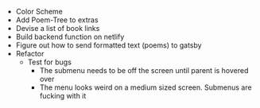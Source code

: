 -   Color Scheme
-   Add Poem-Tree to extras
-   Devise a list of book links
-   Build backend function on netlify
-   Figure out how to send formatted text (poems) to gatsby
-   Refactor
    -   Test for bugs
        -   The submenu needs to be off the screen until parent is hovered over
        -   The menu looks weird on a medium sized screen. Submenus are fucking with it
